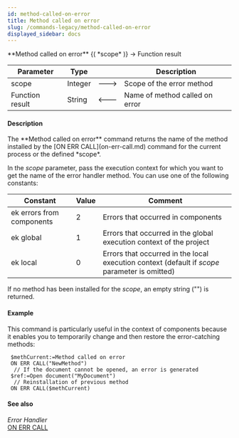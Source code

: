 ```yaml
---
id: method-called-on-error
title: Method called on error
slug: /commands-legacy/method-called-on-error
displayed_sidebar: docs
---
```


<!--REF #_command_.Method called on error.Syntax-->**Method called on error** {( *scope* )} -> Function result<!-- END REF-->
<!--REF #_command_.Method called on error.Params-->
| Parameter | Type |  | Description |
| --- | --- | --- | --- |
| scope | Integer | &#x1F852; | Scope of the error method |
| Function result | String | &#x1F850; | Name of method called on error |

<!-- END REF-->

#### Description 

<!--REF #_command_.Method called on error.Summary-->The **Method called on error** command returns the name of the method installed by the [ON ERR CALL](on-err-call.md) command for the current process or the defined *scope*.<!-- END REF-->

In the *scope* parameter, pass the execution context for which you want to get the name of the error handler method. You can use one of the following constants:

| Constant                  | Value | Comment                                                                                       |
| ------------------------- | ----- | --------------------------------------------------------------------------------------------- |
| ek errors from components | 2     | Errors that occurred in components                                                            |
| ek global                 | 1     | Errors that occurred in the global execution context of the project                           |
| ek local                  | 0     | Errors that occurred in the local execution context (default if *scope* parameter is omitted) |

If no method has been installed for the *scope*, an empty string ("") is returned.

#### Example 

This command is particularly useful in the context of components because it enables you to temporarily change and then restore the error-catching methods:

```4d
 $methCurrent:=Method called on error
 ON ERR CALL("NewMethod")
  // If the document cannot be opened, an error is generated
 $ref:=Open document("MyDocument")
  // Reinstallation of previous method
 ON ERR CALL($methCurrent)
```

#### See also 

*Error Handler*  
[ON ERR CALL](on-err-call.md)  
